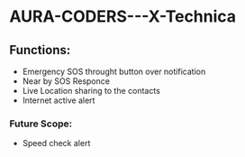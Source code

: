 # AURA-CODERS---X-Technica

## Functions:
- Emergency SOS throught button over notification
- Near by SOS Responce
- Live Location sharing to the contacts
- Internet active alert

### Future Scope:
- Speed check alert


